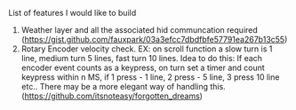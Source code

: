 List of features I would like to build 
1) Weather layer and all the associated hid communcation required (https://gist.github.com/fauxpark/03a3efcc7dbdfbfe57791ea267b13c55)
2) Rotary Encoder velocity check. EX: on scroll function a slow turn is 1 line, medium turn 5 lines, fast turn 10 lines.  Idea to do this: If each encoder event counts as a keypress, on turn set a timer and count keypress within n MS, if 1 press - 1 line, 2 press - 5 line, 3 press 10 line etc..   There may be a more elegant way of handling this. (https://github.com/itsnoteasy/forgotten_dreams)

